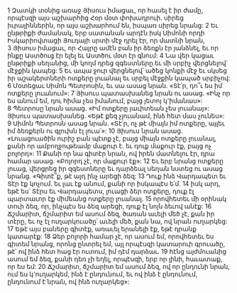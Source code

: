 1 Զատկի տօնից առաջ Յիսուս իմացաւ, որ հասել է իր ժամը, որպէսզի այս աշխարհից Հօր մօտ փոխադրուի. սիրեց իւրայիններին, որ այս աշխարհում են, իսպառ սիրեց նրանց: 2 Եւ ընթրիքի ժամանակ, երբ սատանան արդէն իսկ Սիմոնի որդի Իսկարիովտացի Յուդայի սրտի մէջ դրել էր, որ մատնի նրան, 3 Յիսուս իմացաւ, որ Հայրը ամէն բան իր ձեռքն էր յանձնել, եւ որ ինքը Աստծուց էր ելել եւ Աստծու մօտ էր գնում: 4 Նա վեր կացաւ ընթրիքի սեղանից, մի կողմ դրեց զգեստները եւ մի սրբիչ վերցնելով՝ մէջքին կապեց: 5 Եւ ապա ջուր վերցնելով՝ ածեց կոնքի մէջ եւ սկսեց իր աշակերտների ոտքերը լուանալ եւ սրբել մէջքին կապած սրբիչով: 6 Մօտեցաւ Սիմոն Պետրոսին, եւ սա ասաց նրան. «Տէ՛ր, դո՞ւ ես իմ ոտքերը լուանում»: 7 Յիսուս պատասխանեց նրան ու ասաց. «Ինչ որ ես անում եմ, դու հիմա չես իմանում, բայց յետոյ կ՚իմանաս»: 8 Պետրոսը նրան ասաց. «Իմ ոտքերը յաւիտեան չես լուանայ»: Յիսուս պատասխանեց. «Եթէ քեզ չլուանամ, ինձ հետ մաս չունես»: 9 Սիմոն Պետրոսն ասաց նրան. «Տէ՛ր, ոչ թէ միայն իմ ոտքերը, այլեւ իմ ձեռքերն ու գլուխն էլ լուա՛»: 10 Յիսուս նրան ասաց. «Լուացուածին ուրիշ բան պէտք չէ, բայց միայն ոտքերը լուանալ, քանի որ ամբողջութեամբ մաքուր է. եւ դուք մաքուր էք, բայց ոչ բոլորդ»: 11 Քանի որ նա գիտէր նրան, ով իրեն մատնելու էր, դրա համար ասաց. «Բոլորդ չէ, որ մաքուր էք»: 12 Եւ երբ նրանց ոտքերը լուաց, վերցրեց իր զգեստները եւ դարձեալ սեղան նստեց ու ասաց նրանց. «Գիտէ՞ք, թէ այդ ինչ արեցի ձեզ: 13 Դուք ինձ Վարդապետ եւ Տէր էք կոչում. եւ լաւ էք անում, քանի որ իսկապէս ե՛մ. 14 իսկ արդ, եթէ ես՝ Տէրս եւ Վարդապետս, լուացի ձեր ոտքերը, դուք էլ պարտաւոր էք միմեանց ոտքերը լուանալ. 15 որովհետեւ մի օրինակ տուի ձեզ, որ, ինչպէս ես ձեզ արեցի, դուք էլ նոյն ձեւով անէք:
16 Ճշմարիտ, ճշմարիտ եմ ասում ձեզ, ծառան աւելի մեծ չէ, քան իր տէրը, եւ ոչ էլ ուղարկուածը՝ աւելի մեծ, քան նա, ով նրան ուղարկեց: 17 Եթէ այս բաները գիտէք, առաւել երանելի էք, եթէ դրանք կատարէք: 18 Ձեր բոլորի համար չէ, որ ասում եմ, որովհետեւ ես գիտեմ նրանց, որոնց ընտրել եմ, այլ որպէսզի կատարուի գրուածը, թէ՝ ով ինձ հետ հաց էր ուտում, իմ դէմ դարձաւ. 19 հէնց այժմուանից ասում եմ ձեզ, քանի դեռ չի եղել, որպէսզի, երբ որ լինի, հաւատաք, որ ես եմ: 20 Ճշմարիտ, ճշմարիտ եմ ասում ձեզ, ով որ ընդունի նրան, ում ես կ՚ուղարկեմ, ինձ է ընդունում, եւ ով ինձ է ընդունում, ընդունում է նրան, ով ինձ ուղարկեց»:
